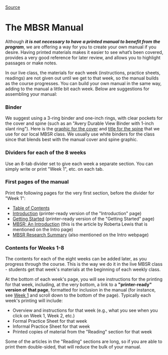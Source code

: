 
[Source](http://palousemindfulness.com/selfguidedMBSR_manual.html "Permalink to The MBSR Manual")

# The MBSR Manual

Although _**it is not necessary to have a printed manual to benefit from the program**_, we are offering a
way for you to create your own manual if you desire. Having printed materials makes it easier to see
what’s been covered, provides a very good reference for later review, and allows you to highlight
passages or make notes.

In our live class, the materials for each week (instructions, practice sheets, readings) are not given
out until we get to that week, so the manual builds as the course progresses. You can build your own
manual in the same way, adding to the manual a little bit each week. Below are suggestions for assembling
your manual:

### Binder
We suggest using a 3-ring binder and one-inch rings, with clear pockets for the cover and spine (such as
an "Avery Durable View Binder with 1-inch slant ring"). Here is the [graphic for the cover][1] and [title for
the spine][2] that we use for our local MBSR class. We usually use white binders for the class since that blends
best with the manual cover and spine graphic.

### Dividers for each of the 8 weeks
Use an 8-tab divider set to give each week a separate section. You can simply write or print "Week 1", etc.
on each tab.

### First pages of the manual
Print the following pages for the very first section, before the divider for "Week 1":

  * [Table of Contents][3]
  * [Introduction][4] (printer-ready version of the "Introduction" page)
  * [Getting Started][5] (printer-ready version of the "Getting Started" page)
  * [MBSR: An Introduction][6] (this is the article by Roberta Lewis that is mentioned on the Intro page)
  * [MBSR Research Summary][7] (also mentioned on the Intro webpage)
  
### Contents for Weeks 1-8
The contents for each of the eight weeks can be added later, as you progress through the course. This is the
way we do it in the live MBSR class - students get that week's materials at the beginning of each weekly class.

At the bottom of each week's page, you will see instructions for the printing for that week, including, at the
very bottom, a link to a **"printer-ready" version of that page**, formatted for inclusion in the manual (for
instance, see [Week 1][8] and scroll down to the bottom of the page). Typically each week's printing will include:

  * Overview and instructions for that week (e.g., what you see when you click on Week 1, Week 2, etc.)
  * Formal Practice Sheet for that week
  * Informal Practice Sheet for that week
  * Printed copies of material from the "Reading" section for that week

Some of the articles in the "Reading" sections are long, so if you are able to print them double-sided, that will
reduce the bulk of your manual.

[1]: http://palousemindfulness.com/docs/manual-cover.pdf
[2]: http://palousemindfulness.com/docs/manual-spine.pdf
[3]: http://palousemindfulness.com/docs/manual-contents.pdf
[4]: http://palousemindfulness.com/docs/manualMBSRIntro.pdf
[5]: http://palousemindfulness.com/docs/manualMBSRGettingStarted.pdf
[6]: http://palousemindfulness.com/docs/MBSRintro-lewis.pdf
[7]: http://palousemindfulness.com/docs/research_summary.pdf
[8]: selfguidedMBSR_week1.md
